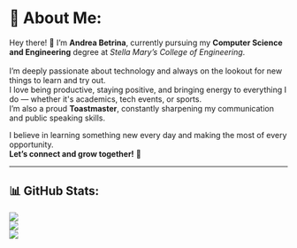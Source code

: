 # 💫 About Me:
Hey there! 👋 I’m **Andrea Betrina**, currently pursuing my **Computer Science and Engineering** degree at *Stella Mary’s College of Engineering*.<br>  
I’m deeply passionate about technology and always on the lookout for new things to learn and try out.  
I love being productive, staying positive, and bringing energy to everything I do — whether it's academics, tech events, or sports.  
I’m also a proud **Toastmaster**, constantly sharpening my communication and public speaking skills.

I believe in learning something new every day and making the most of every opportunity.  
**Let’s connect and grow together!** 🚀

---

## 📊 GitHub Stats:
![](https://github-readme-stats.vercel.app/api?username=andreabetrina&theme=rose_pine&hide_border=false&include_all_commits=false&count_private=false)  
![](https://nirzak-streak-stats.vercel.app/?user=andreabetrina&theme=rose_pine&hide_border=false)  
![](https://github-readme-stats.vercel.app/api/top-langs/?username=andreabetrina&theme=rose_pine&hide_border=false&include_all_commits=false&count_private=false&layout=compact)


